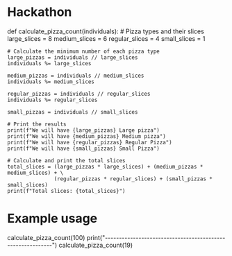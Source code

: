 # Hackathon
def calculate_pizza_count(individuals):
    # Pizza types and their slices
    large_slices = 8
    medium_slices = 6
    regular_slices = 4
    small_slices = 1

    # Calculate the minimum number of each pizza type
    large_pizzas = individuals // large_slices
    individuals %= large_slices

    medium_pizzas = individuals // medium_slices
    individuals %= medium_slices

    regular_pizzas = individuals // regular_slices
    individuals %= regular_slices

    small_pizzas = individuals // small_slices

    # Print the results
    print(f"We will have {large_pizzas} Large pizza")
    print(f"We will have {medium_pizzas} Medium pizza")
    print(f"We will have {regular_pizzas} Regular Pizza")
    print(f"We will have {small_pizzas} Small Pizza")

    # Calculate and print the total slices
    total_slices = (large_pizzas * large_slices) + (medium_pizzas * medium_slices) + \
                   (regular_pizzas * regular_slices) + (small_pizzas * small_slices)
    print(f"Total slices: {total_slices}")


# Example usage
calculate_pizza_count(100)
print("-----------------------------------------------------------")
calculate_pizza_count(19)
